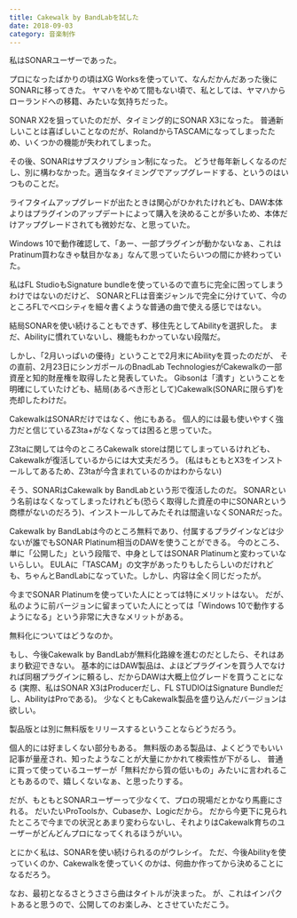 ```yaml
---
title: Cakewalk by BandLabを試した
date: 2018-09-03
category: 音楽制作
---
```


私はSONARユーザーであった。

プロになったばかりの頃はXG Worksを使っていて、なんだかんだあった後にSONARに移ってきた。 ヤマハをやめて間もない頃で、私としては、ヤマハからローランドへの移籍、みたいな気持ちだった。

SONAR X2を狙っていたのだが、タイミング的にSONAR X3になった。 普通新しいことは喜ばしいことなのだが、RolandからTASCAMになってしまったため、いくつかの機能が失われてしまった。

その後、SONARはサブスクリプション制になった。 どうせ毎年新しくなるのだし、別に構わなかった。適当なタイミングでアップグレードする、というのはいつものことだ。

ライフタイムアップグレードが出たときは関心がひかれたけれども、DAW本体よりはプラグインのアップデートによって購入を決めることが多いため、本体だけアップグレードされても微妙だな、と思っていた。

Windows 10で動作確認して、「あー、一部プラグインが動かないなぁ、これはPratinum買わなきゃ駄目かなぁ」なんて思っていたらいつの間にか終わっていた。

私はFL StudioもSignature bundleを使っているので直ちに完全に困ってしまうわけではないのだけど、 SONARとFLは音楽ジャンルで完全に分けていて、今のところFLでベロシティを細々書くような普通の曲で使える感じではない。

結局SONARを使い続けることもできず、移住先としてAbilityを選択した。 まだ、Abilityに慣れていないし、機能もわかっていない段階だ。

しかし、「2月いっぱいの優待」ということで2月末にAbilityを買ったのだが、 その直前、2月23日にシンガポールのBnadLab TechnologiesがCakewalkの一部資産と知的財産権を取得したと発表していた。 Gibsonは「潰す」ということを明確にしていたけども、結局(あるべき形として)Cakewalk(SONARに限らず)を売却したわけだ。

CakewalkはSONARだけではなく、他にもある。 個人的には最も使いやすく強力だと信じているZ3ta+がなくなっては困ると思っていた。

Z3taに関しては今のところCakewalk storeは閉じてしまっているけれども、 Cakewalkが復活しているからには大丈夫だろう。 (私はもともとX3をインストールしてあるため、Z3taが今含まれているのかはわからない)

そう、SONARはCakewalk by BandLabという形で復活したのだ。 SONARという名前はなくなってしまったけれども(恐らく取得した資産の中にSONARという商標がないのだろう)、インストールしてみたそれは間違いなくSONARだった。

Cakewalk by BandLabは今のところ無料であり、付属するプラグインなどは少ないが誰でもSONAR Platinum相当のDAWを使うことができる。 今のところ、単に「公開した」という段階で、中身としてはSONAR Platinumと変わっていないらしい。 EULAに「TASCAM」の文字があったりもしたらしいのだけれども、ちゃんとBandLabになっていた。しかし、内容は全く同じだったが。

今までSONAR Platinumを使っていた人にとっては特にメリットはない。 だが、私のように前バージョンに留まっていた人にとっては「Windows 10で動作するようになる」という非常に大きなメリットがある。

無料化についてはどうなのか。

もし、今後Cakewalk by BandLabが無料化路線を進むのだとしたら、それはあまり歓迎できない。 基本的にはDAW製品は、よほどプラグインを買う人でなければ同梱プラグインに頼るし、だからDAWは大概上位グレードを買うことになる (実際、私はSONAR X3はProducerだし、FL STUDIOはSignature Bundleだし、AbilityはProである)。 少なくともCakewalk製品を盛り込んだバージョンは欲しい。

製品版とは別に無料版をリリースするということならどうだろう。

個人的には好ましくない部分もある。 無料版のある製品は、よくどうでもいい記事が量産され、知ったようなことが大量にかかれて検索性が下がるし、 普通に買って使っているユーザーが「無料だから質の低いもの」みたいに言われることもあるので、嬉しくないなぁ、と思ったりする。

だが、もともとSONARユーザーって少なくて、プロの現場だとかなり馬鹿にされる。 だいたいProToolsか、Cubaseか、Logicだから。 だから今更下に見られたところで今までの状況とあまり変わらないし、それよりはCakewalk育ちのユーザーがどんどんプロになってくれるほうがいい。

とにかく私は、SONARを使い続けられるのがウレシイ。 ただ、今後Abilityを使っていくのか、Cakewalkを使っていくのかは、何曲か作ってから決めることになるだろう。

なお、最初となるさとうささら曲はタイトルが決まった。 が、これはインパクトあると思うので、公開してのお楽しみ、とさせていただこう。
